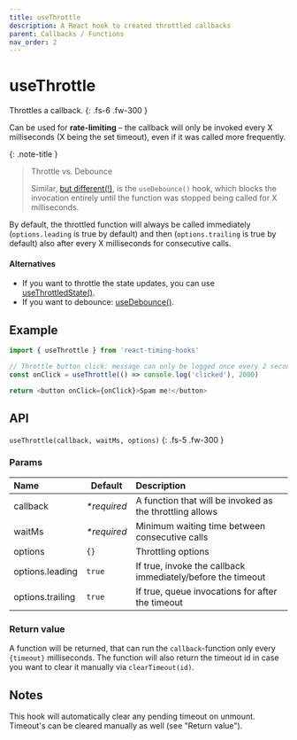 ```yaml
---
title: useThrottle
description: A React hook to created throttled callbacks
parent: Callbacks / Functions
nav_order: 2
---
```


# useThrottle

Throttles a callback.
{: .fs-6 .fw-300 }

Can be used for **rate-limiting** – the callback will only be invoked every X milliseconds (X being the set timeout),
even if it was called more frequently.

{: .note-title }
> Throttle vs. Debounce
>
> Similar, [but different(!)][thr-vs-deb], is the `useDebounce()` hook, which blocks the invocation entirely until the function was
> stopped being called for X milliseconds.

By default, the throttled function will always be called immediately (`options.leading` is true by default) and then
(`options.trailing` is true by default) also after every X milliseconds for consecutive calls.

#### Alternatives

- If you want to throttle the state updates, you can use [useThrottledState()](/react-timing-hooks/state/useThrottledState.html).
- If you want to debounce: [useDebounce()](/react-timing-hooks/callbacks/useDebounce.html).

## Example

```javascript
import { useThrottle } from 'react-timing-hooks'

// Throttle button click: message can only be logged once every 2 seconds, regardless of how often the button is clicked.
const onClick = useThrottle(() => console.log('clicked'), 2000)

return <button onClick={onClick}>Spam me!</button>
```

## API

`useThrottle(callback, waitMs, options)`
{: .fs-5 .fw-300 }

### Params

| Name             | Default     | Description                                                 |
|:-----------------|-------------|:------------------------------------------------------------|
| callback         | _*required_ | A function that will be invoked as the throttling allows    |
| waitMs           | _*required_ | Minimum waiting time between consecutive calls              |
| options          | `{}`        | Throttling options                                          |
| options.leading  | `true`      | If true, invoke the callback immediately/before the timeout |
| options.trailing | `true`      | If true, queue invocations for after the timeout            |


### Return value

A function will be returned, that can run the `callback`-function only every `{timeout}` milliseconds.
The function will also return the timeout id in case you want to clear it manually via `clearTimeout(id)`.

## Notes

This hook will automatically clear any pending timeout on unmount. Timeout's can be cleared manually as well (see "Return value").

[thr-vs-deb]: https://css-tricks.com/the-difference-between-throttling-and-debouncing/
